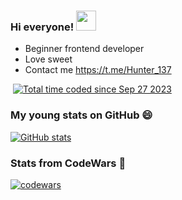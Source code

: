 ### Hi everyone! <img src="https://github.com/blackcater/blackcater/raw/main/images/Hi.gif" height="32"/>
- Beginner frontend developer
- Love sweet
- Contact me https://t.me/Hunter_137
<div id="badges">
  <img src="https://komarev.com/ghpvc/?username=Hunter-137&style=flat-square&color=blue" alt=""/>
  <a href="https://wakatime.com/@e96c5083-e8d4-4db9-ba39-96140a0f1916?style=social"><img src="https://wakatime.com/badge/user/e96c5083-e8d4-4db9-ba39-96140a0f1916.svg" alt="Total time coded since Sep 27 2023" /></a>
</div>

### My young stats on GitHub 😄

[![GitHub stats](https://github-readme-stats.vercel.app/api?username=Hunter-137&show=reviews,discussions_started,discussions_answered,prs_merged,prs_merged_percentage&theme=calm_pink&show_icons=true)](https://github.com/anuraghazra/github-readme-stats)

### Stats from CodeWars 🌱

[![codewars](https://www.codewars.com/users/Skill_Hunter/badges/large)](https://www.codewars.com/users/Skill_Hunter)   



<!--

[![Top Langs](https://github-readme-stats-git-masterrstaa-rickstaa.vercel.app/api/top-langs/?username=Hunter-137&count_private=true&theme=dracula)](https://github.com/anuraghazra/github-readme-stats)

![GitHub stats](https://github-readme-stats.vercel.app/api?username=Hunter-137&show_icons=true&count_private=true&theme=dracula&show=reviews&hide=contribs,issues)

[![Harlok's wakatime stats](https://github-readme-stats.vercel.app/api/wakatime?username=bubalehich)](https://github.com/anuraghazra/github-readme-stats)


**Hunter-137/Hunter-137** is a ✨ _special_ ✨ repository because its `README.md` (this file) appears on your GitHub profile.

Here are some ideas to get you started:

- 🔭 I’m currently working on ...
- 🌱 I’m currently learning ...
- 👯 I’m looking to collaborate on ...
- 🤔 I’m looking for help with ...
- 💬 Ask me about ...
- 📫 How to reach me: ...
- 😄 Pronouns: ...
- ⚡ Fun fact: ...
-->
